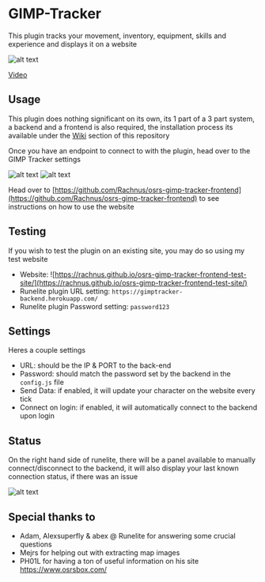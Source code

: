 # GIMP-Tracker
This plugin tracks your movement, inventory, equipment, skills and experience and displays it on a website

![alt text](https://i.imgur.com/5QQoa1T.png)

[Video](https://www.youtube.com/watch?v=aXN_TnHZUJI)

## Usage
This plugin does nothing significant on its own, its 1 part of a 3 part system, a backend and a frontend is also required, the installation process its available under the [Wiki](https://github.com/Rachnus/GIMP-Tracker/wiki/) section of this repository 

Once you have an endpoint to connect to with the plugin, head over to the GIMP Tracker settings

![alt text](https://i.imgur.com/P5zylDq.png)
![alt text](https://i.imgur.com/a0x6Wi7.png)

Head over to [https://github.com/Rachnus/osrs-gimp-tracker-frontend](https://github.com/Rachnus/osrs-gimp-tracker-frontend) to see instructions on how to use the website

## Testing
If you wish to test the plugin on an existing site, you may do so using my test website

* Website: ![https://rachnus.github.io/osrs-gimp-tracker-frontend-test-site/](https://rachnus.github.io/osrs-gimp-tracker-frontend-test-site/)
* Runelite plugin URL setting: `https://gimptracker-backend.herokuapp.com/`
* Runelite plugin Password setting: `password123`

## Settings
Heres a couple settings
* URL: should be the IP & PORT to the back-end
* Password: should match the password set by the backend in the `config.js` file
* Send Data: if enabled, it will update your character on the website every tick
* Connect on login: if enabled, it will automatically connect to the backend upon login

## Status

On the right hand side of runelite, there will be a panel available to manually connect/disconnect to the backend, it will also display your last known connection status, if there was an issue

![alt text](https://i.imgur.com/9It7uoE.png)

## Special thanks to

- Adam, Alexsuperfly & abex @ Runelite for answering some crucial questions 
- Mejrs for helping out with extracting map images
- PH01L for having a ton of useful information on his site https://www.osrsbox.com/

